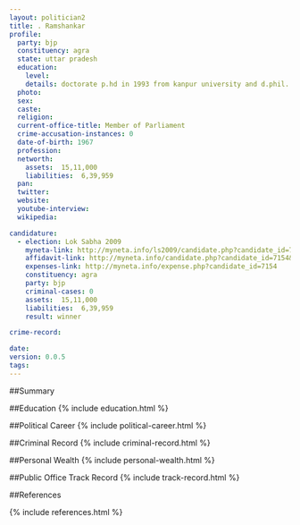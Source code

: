 ```yaml
---
layout: politician2
title: . Ramshankar
profile: 
  party: bjp
  constituency: agra
  state: uttar pradesh
  education: 
    level: 
    details: doctorate p.hd in 1993 from kanpur university and d.phil.
  photo: 
  sex: 
  caste: 
  religion: 
  current-office-title: Member of Parliament
  crime-accusation-instances: 0
  date-of-birth: 1967
  profession: 
  networth: 
    assets:  15,11,000
    liabilities:  6,39,959
  pan: 
  twitter: 
  website: 
  youtube-interview: 
  wikipedia: 

candidature: 
  - election: Lok Sabha 2009
    myneta-link: http://myneta.info/ls2009/candidate.php?candidate_id=7154
    affidavit-link: http://myneta.info/candidate.php?candidate_id=7154&scan=original
    expenses-link: http://myneta.info/expense.php?candidate_id=7154
    constituency: agra 
    party: bjp
    criminal-cases: 0
    assets:  15,11,000
    liabilities:  6,39,959
    result: winner 

crime-record: 

date: 
version: 0.0.5
tags: 
---
```

##Summary


##Education
{% include education.html %}


##Political Career
{% include political-career.html %}


##Criminal Record
{% include criminal-record.html %}


##Personal Wealth
{% include personal-wealth.html %}


##Public Office Track Record
{% include track-record.html %}


##References


{% include references.html %}